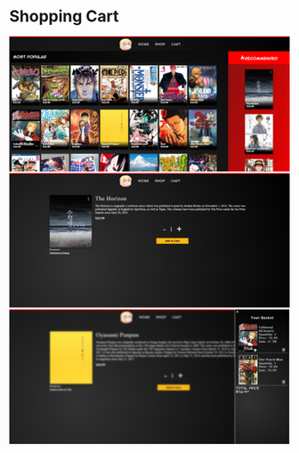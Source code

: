 # Shopping Cart 

<img src = "https://github.com/rCharlesCalderon/Shopping-Cart/blob/main/screenshots/Shop-page.PNG"/>

<img src = "https://github.com/rCharlesCalderon/Shopping-Cart/blob/main/screenshots/buy-manga.PNG"/>

<img src = "https://github.com/rCharlesCalderon/Shopping-Cart/blob/main/screenshots/cart-manga.PNG"/>
